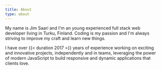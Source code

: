 ```yaml
---
title: About
type: about
---
```


My name is Jim Saari and I'm an young experienced full stack web developer living in Turku, Finland. Coding is my passion and I'm always striving to improve my craft and learn new things.

I have over {{< duration 2017 >}} years of experience working on exciting and innovative projects, independently and in teams, leveraging the power of modern JavaScript to build responsive and dynamic applications that clients love.
